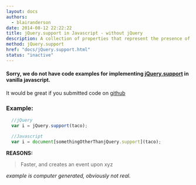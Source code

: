 ```yaml
---
layout: docs
authors:
  - blairanderson
date: 2014-08-12 22:22:22
title: jQuery.support in Javascript - without jQuery
description: A collection of properties that represent the presence of different browser features or bugs. Intended for jQuery’s internal use; specific properties may be removed when they are no longer needed internally to improve page startup performance. For your own project’s feature-detection needs, we strongly recommend the use of an external library such as Modernizr instead of dependency on properties in jQuery.support.
method: jQuery.support
href: "docs/jQuery.support.html"
status: "inactive"
---
```


#### Sorry, we do not have code examples for implementing [jQuery.support](http://api.jquery.com/jQuery.support/) in vanilla javascript.

It would be great if you submitted code on [github](https://github.com/blairanderson/without-jquery/blob/master/docs/jQuery.support.md)

### Example:

```javascript
  //jQuery
  var i = jQuery.support(taco);

  //Javascript
  var i = document[somethingOtherThanjQuery.support](taco);

```

**REASONS:**
> Faster, and creates an event upon xyz

*example is computer generated, obviously not real.*
